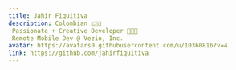```yaml
---
title: Jahir Fiquitiva
description: Colombian 🇨🇴  Passionate + Creative Developer 👨🏻‍💻  Remote Mobile Dev @ Vezio, Inc.
avatar: https://avatars0.githubusercontent.com/u/10360816?v=4
link: https://github.com/jahirfiquitiva
---
```

